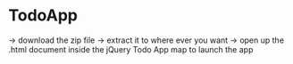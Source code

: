 # TodoApp
-> download the zip file
-> extract it to where ever you want
-> open up the .html document inside the jQuery Todo App map to launch the app

